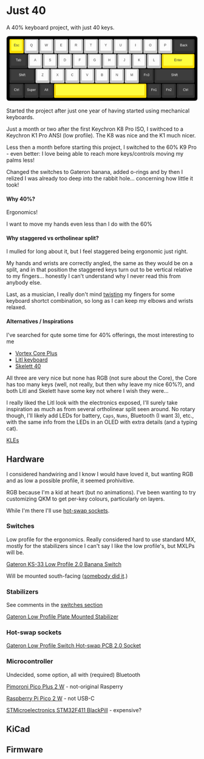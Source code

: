 # Just 40

A 40% keyboard project, with just 40 keys.

![traditional keys](kle/traditional.png)

Started the project after just one year of having started using mechanical keyboards. 

Just a month or two after the first Keychron K8 Pro ISO, I swithced to a 
Keychron K1 Pro ANSI (low profile). The K8 was nice and the K1 much nicer.

Less then a month before starting this project, I switched to the 60% K9 Pro - even better: 
I love being able to reach more keys/controls moving my palms less! 

Changed the switches to Gateron banana, added o-rings
and by then I relized I was already too deep into the rabbit hole... concerning how little it took!

#### Why 40%?

Ergonomics!

I want to move my hands even less than I do with the 60%

#### Why staggered vs ortholinear split?

I mulled for long about it, but I feel staggered being ergonomic just right.

My hands and wrists are correctly angled, the same as they would be on a split,
and in that position the staggered keys turn out to be vertical relative to my fingers...
honestly I can't understand why I never read this from anybody else.

Last, as a musician, I really don't mind [twisting](https://en.wikipedia.org/wiki/Twister_(game))
my fingers for some keyboard shortct combination,
so long as I can keep my elbows and wrists relaxed.

#### Alternatives / Inspirations
I've searched for qute some time for 40% offerings, the most interesting to me
 - [Vortex Core Plus](https://vortexgear.store/products/core-plus)
 - [Litl keyboard](https://sthlmkb.com/shop/litl-keyboard-kit/)
 - [Skelett 40](https://novelkeys.com/collections/keyboards/products/skelett-40-keyboard-kit)

All three are very nice but none has RGB (not sure about the Core),
the Core has too many keys (well, not really, but then why leave my nice 60%?),
and both Litl and Skelett have some key not where I wish they were...

I really liked the Litl look with the electronics exposed, 
I'll surely take inspiration as much as from several ortholinear split seen around.
No rotary though, I'll likely add LEDs for battery, `Caps`, `Nums`, 
Bluetooth (I want 3), etc., with the same info from the LEDs in an OLED with extra details (and a typing cat).

[KLEs](kle/README.md)

## Hardware

I considered handwiring and I know I would have loved it, but wanting RGB
and as low a possible profile, it seemed prohivitive.

RGB because I'm a kid at heart (but no animations). I've been wanting to try customizing QKM
to get per-key colours, particularly on layers.

While I'm there I'll use [hot-swap sockets](#hot-swap-sockets).

### Switches

Low profile for the ergonomics. Really considered hard to use standard MX,
mostly for the stabilizers since I can't say I like the low profile's, but MXLPs will be.

[Gateron KS-33 Low Profile 2.0 Banana Switch](https://www.gateron.com/products/gateron-ks-33-low-profile-20-banana-switch?VariantsId=10734)

Will be mounted south-facing ([somebody did it](https://www.xda-developers.com/what-i-want-in-my-dream-keyboard/#:~:text=South%2Dfacing%20customizable%20LEDs).)

### Stabilizers

See comments in the [switches section](#switches)

[Gateron Low Profile Plate Mounted Stabilizer](https://www.gateron.com/products/gateron-low-profile-plate-mounted-stabilizer?VariantsId=10477)

### Hot-swap sockets

[Gateron Low Profile Switch Hot-swap PCB 2.0 Socket](https://www.gateron.com/products/gateron-low-profile-switch-hot-swap-pcb-socket?VariantsId=10234)

### Microcontroller

Undecided, some option, all with (required) Bluetooth 

[Pimoroni Pico Plus 2 W](https://shop.pimoroni.com/products/pimoroni-pico-plus-2-w?variant=42182811942995) - not-original Rasperry

[Raspberry Pi Pico 2 W](https://www.raspberrypi.com/products/raspberry-pi-pico-2/) - not USB-C

[STMicroelectronics STM32F411 BlackPill](https://www.st.com/en/microcontrollers-microprocessors/stm32f411.html) - expensive?



## KiCad

## Firmware



